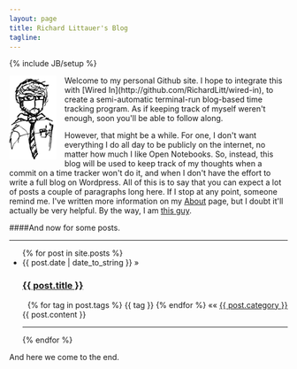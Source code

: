 ```yaml
---
layout: page
title: Richard Littauer's Blog
tagline: 
---
```

{% include JB/setup %}

<img style="float:left;padding-right:15px;" src="images/inktank.png" /> 
Welcome to my personal Github site. I hope to integrate this with [Wired In](http://github.com/RichardLitt/wired-in), to create a
semi-automatic terminal-run blog-based time tracking program. As if
keeping track of myself weren't enough, soon you'll be able to follow
along. 

However, that might be a while. For one, I don't want everything I do
all day to be publicly on the internet, no matter how much I like Open
Notebooks. So, instead, this blog will be used to keep track of my thoughts when a commit on a time tracker won't do it, and when I don't have the effort to write a full
blog on Wordpress. All of this is to say that you can expect a lot of posts
a couple of paragraphs long here. If I stop at any point, someone remind
me. I've written more information on my [About](about.html) page, but I
doubt it'll actually be very helpful. By the way, I am [this
guy](http://www.burntfen.net).

####And now for some posts. 

<hr />

<ul class="posts">
  {% for post in site.posts %}
    <li><span>{{ post.date | date_to_string }}</span> &raquo; <a href="{{ BASE_PATH }}{{ post.url }}"><h3>{{ post.title }}</h3></a>
    <div style="float:right;">      
      <span>{% for tag in post.tags %} {{ tag }} {% endfor %} </span>
      &laquo;&laquo;
      <span><a href="{{ BASE_PATH }}categories.html#{{ post.category }}-ref">
        {{ post.category }}
      </a></span>
    </div>
    <br />
    <span>{{ post.content }}</span>
    <br />
    <hr />
    </li>
  {% endfor %}
</ul>

And here we come to the end. 
